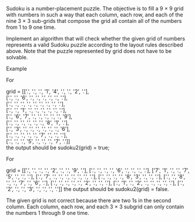 Sudoku is a number-placement puzzle. The objective is to fill a 9 × 9 grid with numbers in such a way that each column, each row, and each of the nine 3 × 3 sub-grids that compose the grid all contain all of the numbers from 1 to 9 one time.

Implement an algorithm that will check whether the given grid of numbers represents a valid Sudoku puzzle according to the layout rules described above. Note that the puzzle represented by grid does not have to be solvable.

Example

For

grid = [['.', '.', '.', '1', '4', '.', '.', '2', '.'],  
        ['.', '.', '6', '.', '.', '.', '.', '.', '.'],  
        ['.', '.', '.', '.', '.', '.', '.', '.', '.'],  
        ['.', '.', '1', '.', '.', '.', '.', '.', '.'],  
        ['.', '6', '7', '.', '.', '.', '.', '.', '9'],  
        ['.', '.', '.', '.', '.', '.', '8', '1', '.'],  
        ['.', '3', '.', '.', '.', '.', '.', '.', '6'],  
        ['.', '.', '.', '.', '.', '7', '.', '.', '.'],  
        ['.', '.', '.', '5', '.', '.', '.', '7', '.']]  
the output should be
sudoku2(grid) = true;

For

grid = [['.', '.', '.', '.', '2', '.', '.', '9', '.'],
        ['.', '.', '.', '.', '6', '.', '.', '.', '.'],
        ['7', '1', '.', '.', '7', '5', '.', '.', '.'],
        ['.', '7', '.', '.', '.', '.', '.', '.', '.'],
        ['.', '.', '.', '.', '8', '3', '.', '.', '.'],
        ['.', '.', '8', '.', '.', '7', '.', '6', '.'],
        ['.', '.', '.', '.', '.', '2', '.', '.', '.'],
        ['.', '1', '.', '2', '.', '.', '.', '.', '.'],
        ['.', '2', '.', '.', '3', '.', '.', '.', '.']]
the output should be
sudoku2(grid) = false.

The given grid is not correct because there are two 1s in the second column. Each column, each row, and each 3 × 3 subgrid can only contain the numbers 1 through 9 one time.
